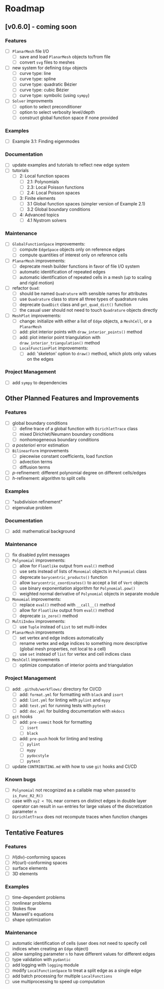 # Roadmap

## [v0.6.0] - coming soon

### Features

- [ ] `PlanarMesh` file I/O
    - [ ] save and load `PlanarMesh` objects to/from file
    - [ ] convert `svg` files to meshes
- [ ] new system for defining `Edge` objects
    - [ ] curve type: line
    - [ ] curve type: spline
    - [ ] curve type: quadratic Bézier
    - [ ] curve type: cubic Bézier
    - [ ] curve type: symbolic (using `sympy`)
- [ ] `Solver` improvments
     - [ ] option to select preconditioner
     - [ ] option to select verbosity level/depth
     - [ ] construct global function space if none provided

### Examples
- [ ] Example 3.1: Finding eigenmodes

### Documentation

- [ ] update examples and tutorials to reflect new edge system
- [ ] tutorials
    - [ ] 2: Local function spaces
        - [ ] 2.1: Polynomials
        - [ ] 2.3: Local Poisson functions
        - [ ] 2.4: Local Poisson spaces
    - [ ] 3: Finite elements
        - [ ] 3.1 Global function spaces (simpler version of Example 2.1)
        - [ ] 3.2 Global boundary conditions
    - [ ] 4: Advanced topics
        - [ ] 4.1 Nystrom solvers

### Maintenance

- [ ] `GlobalFunctionSpace` improvements:
    - [ ] compute `EdgeSpace` objects only on reference edges
    - [ ] compute quantities of interest only on reference cells
- [ ] `PlanarMesh` improvements:
    - [ ] deprecate mesh builder functions in favor of file I/O system
    - [ ] automatic identification of repeated edges
    - [ ] automatic identification of repeated cells in a mesh (up to scaling
      and rigid motion)
- [ ] refactor `Quad`:
    - [ ] should be named `Quadrature` with sensible names for attributes
    - [ ] use `Quadrature` class to store all three types of quadrature rules
    - [ ] deprecate `QuadDict` class and `get_quad_dict()` function
    - [ ] the casual user should not need to touch `Quadrature` objects directly
- [ ] `MeshPlot` improvements:
    - [ ] change: initialize with either a list of `Edge` objects, a `MeshCell`, or a `PlanarMesh`
    - [ ] add: plot interior points with `draw_interior_points()` method
    - [ ] add: plot interior point triangulation with `draw_interior_triangulation()` method
  - [ ] `LocalFunctionPlot` improvements:
    - [ ] add: 'skeleton' option to `draw()` method, which plots only values on the edges

### Project Management

- [ ] add `sympy` to dependencies

## Other Planned Features and Improvements

### Features

- [ ] global boundary conditions
    - [ ] define trace of a global function with `DirichletTrace` class
    - [ ] mixed Dirichlet/Neumann boundary conditions
    - [ ] nonhomogeneous boundary conditions
- [ ] *a posteriori* error estimation
- [ ] `BilinearForm` improvements
    - [ ] piecewise constant coefficients, load function
    - [ ] advection terms
    - [ ] diffusion terms
- [ ] $p$-refinement: different polynomial degree on different cells/edges
- [ ] $h$-refinement: algorithm to split cells

### Examples

- [ ] "subdivision refinement"
- [ ] eigenvalue problem

### Documentation

- [ ] add: mathematical background

### Maintenance

- [ ] fix disabled pylint messages
- [ ] `Polynomial` improvements:
    - [ ] allow for `Floatlike` output from `eval()` method
    - [ ] use sets instead of lists of `Monomial` objects in `Polynomial` class
    - [ ] deprecate `barycentric_products()` function
    - [ ] allow `barycentric_coordinates()` to accept a list of `Vert` objects
    - [ ] use binary exponentiation algorithm for `Polynomial.pow()`
    - [ ] weighted normal derivative of `Polynomial` objects in separate module
- [ ] `Monomial` improvements:
    - [ ] replace `eval()` method with `__call__()` method
    - [ ] allow for `Floatlike` output from `eval()` method
    - [ ] deprecate `is_zero()` method
- [ ] `MultiIndex` improvements:
    - [ ] use `Tuple` instead of `List` to set multi-index
- [ ] `PlanarMesh` improvements
    - [ ] set vertex and edge indices automatically
    - [ ] rename vertex and edge indices to something more descriptive (global mesh properties, not local to a cell)
    - [ ] use `set` instead of `list` for vertex and cell indices
    class
- [ ] `MeshCell` improvements
    - [ ] optimize computation of interior points and triangulation

### Project Management

- [ ] add: `.github/workflows/` directory for CI/CD
    - [ ] add: `format.yml` for formatting with `black` and `isort`
    - [ ] add: `lint.yml` for linting with `pylint` and `mypy`
    - [ ] add: `test.yml` for running tests with `pytest`
    - [ ] add: `doc.yml` for building documentation with `mkdocs`
- [ ] `git` hooks
    - [ ] add: `pre-commit` hook for formatting
        - [ ] `isort`
        - [ ] `black`
    - [ ] add: `pre-push` hook for linting and testing
        - [ ] `pylint`
        - [ ] `mypy`
        - [ ] `pydocstyle`
        - [ ] `pytest`
- [ ] update `CONTRIBUTING.md` with how to use `git` hooks and CI/CD

### Known bugs

- [ ] `Polynomial` not recognized as a callable map when passed to
  `is_Func_R2_R()`
- [ ] case with `xy2 < TOL` near corners on distinct edges in double layer
  operator can result in `nan` entries for large values of the discretization
  parameter `n`
- [ ] `DirichletTrace` does not recompute traces when function changes

## Tentative Features

### Features

- [ ] $H$(div)-conforming spaces
- [ ] $H$(curl)-conforming spaces
- [ ] surface elements
- [ ] 3D elements

### Examples

- [ ] time-dependent problems
- [ ] nonlinear problems
- [ ] Stokes flow
- [ ] Maxwell's equations
- [ ] shape optimization

### Maintenance

- [ ] automatic identification of cells (user does not need to specify cell indices when creating an `Edge` object)
- [ ] allow sampling parameter `n` to have different values for different edges
- [ ] type validation with `pydantic`
- [ ] add logging with `logging` module
- [ ] modify `LocalFunctionSpace` to treat a split edge as a single edge
- [ ] add batch processing for multiple `LocalFunctions`
- [ ] use multiprocessing to speed up computation
